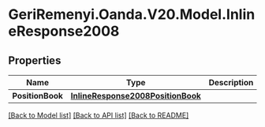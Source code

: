 # GeriRemenyi.Oanda.V20.Model.InlineResponse2008
## Properties

Name | Type | Description | Notes
------------ | ------------- | ------------- | -------------
**PositionBook** | [**InlineResponse2008PositionBook**](InlineResponse2008PositionBook.md) |  | [optional] 

[[Back to Model list]](../README.md#documentation-for-models) [[Back to API list]](../README.md#documentation-for-api-endpoints) [[Back to README]](../README.md)

